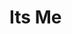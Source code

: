 # Its Me

<!--Top Langs](https://github-readme-stats.vercel.app/api/top-langs/?username=arisu101&count_weight=1&size_weight=0.5&theme=dracula)](https://github.com/arisu101)-->
